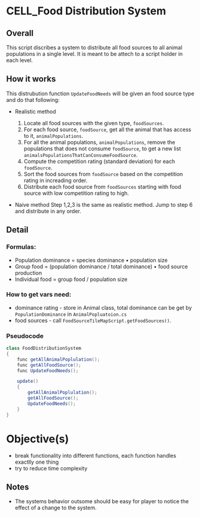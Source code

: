 # CELL_Food Distribution System

## Overall
This script discribes a system to distribute all food sources to all animal populations in a single level. It is meant to be attech to a script holder in each level.

## How it works
This distrubution function `UpdateFoodNeeds` will be given an food source type and do that following:

* Realistic method
    1. Locate all food sources with the given type, `foodSources`.
    2. For each food source, `foodSource`, get all the animal that has access to it, `animalPopulations`.
    3. For all the animal populations, `animalPopulations`, remove the populations that does not consume `foodSource`, to get a new list `animalsPopulationsThatCanConsumeFoodSource`.
    4. Compute the competition rating (standard deviation) for each `foodSource`.
    5. Sort the food sources from `foodSource` based on the competition rating in increading order.
    6. Distribute each food source from `foodSources` starting with food source with low competition rating to high.

* Naive method
    Step 1,2,3 is the same as realistic method. Jump to step 6 and distribute in any order.

## Detail

### Formulas:
* Population dominance = species dominance • population size
* Group food = (population dominance / total dominance) • food source production
* Individual food = group food / population size


### How to get vars need: 
* dominance rating - store in Animal class, total dominance can be get by `PopulationDominance` in `AnimalPopluatoion.cs`
* food sources - call `FoodSourceTileMapScript.getFoodSources()`.

### Pseudocode

```C#
class FoodDistributionSystem
{
    func getAllAnimalPoplulation();
    func getAllFoodSource();
    func UpdateFoodNeeds();

    update()
    {
        getAllAnimalPoplulation();
        getAllFoodSource();
        UpdateFoodNeeds();
    }
}
```

# Objective(s)
* break functionality into different functions, each function handles exactlly one thing
* try to reduce time complexity


## Notes

* The systems behavior outsome should be easy for player to notice the effect of a change to the system.

